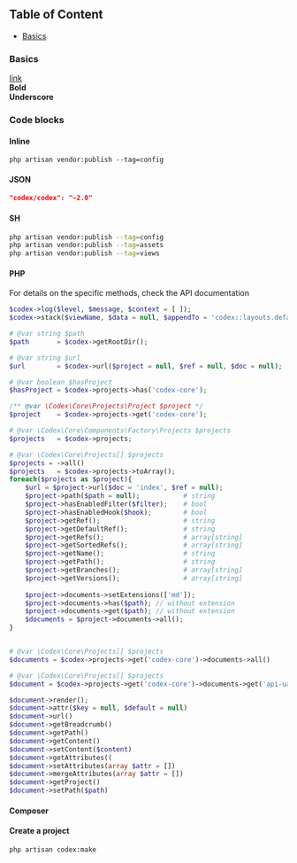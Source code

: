<!---
title: Codex Documentation
subtitle: Overview   
-->
## Table of Content

- [Basics](#composer)


### Basics
[link](#)  
**Bold**  
__Underscore__  



### Code blocks

#### Inline
`php artisan vendor:publish --tag=config`

#### JSON
```JSON
"codex/codex": "~2.0"
```
  
#### SH
```sh
php artisan vendor:publish --tag=config
php artisan vendor:publish --tag=assets
php artisan vendor:publish --tag=views
```

#### PHP
For details on the specific methods, check the API documentation 
```php
$codex->log($level, $message, $context = [ ]);
$codex->stack($viewName, $data = null, $appendTo = 'codex::layouts.default');

# @var string $path
$path       = $codex->getRootDir();

# @var string $url
$url        = $codex->url($project = null, $ref = null, $doc = null);

# @var boolean $hasProject
$hasProject = $codex->projects->has('codex-core');

/** @var \Codex\Core\Projects\Project $project */ 
$project    = $codex->projects->get('codex-core');

# @var \Codex\Core\Components\Factory\Projects $projects 
$projects   = $codex->projects;

# @var \Codex\Core\Projects[] $projects 
$projects = ->all()
$projects   = $codex->projects->toArray();
foreach($projects as $project){
    $url = $project->url($doc = 'index', $ref = null);
    $project->path($path = null);           # string
    $project->hasEnabledFilter($filter);    # bool
    $project->hasEnabledHook($hook);        # bool    
    $project->getRef();                     # string
    $project->getDefaultRef();              # string
    $project->getRefs();                    # array[string]
    $project->getSortedRefs();              # array[string]
    $project->getName();                    # string
    $project->getPath();                    # string    
    $project->getBranches();                # array[string]
    $project->getVersions();                # array[string]
        
    $project->documents->setExtensions(['md']);
    $project->documents->has($path); // without extension
    $project->documents->get($path); // without extension
    $documents = $project->documents->all();
}


# @var \Codex\Core\Projects[] $projects 
$documents = $codex->projects->get('codex-core')->documents->all()

# @var \Codex\Core\Projects[] $projects 
$document = $codex->projects->get('codex-core')->documents->get('api-uasge')

$document->render();
$document->attr($key = null, $default = null)
$document->url()
$document->getBreadcrumb()
$document->getPath()
$document->getContent()
$document->setContent($content)
$document->getAttributes((
$document->setAttributes(array $attr = [])
$document->mergeAttributes(array $attr = [])
$document->getProject()
$document->setPath($path)
```

#### Composer
  
  
#### Create a project
```sh
php artisan codex:make
```
